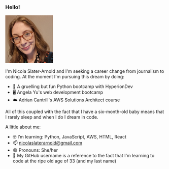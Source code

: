 ### Hello! 

<img src="1664870383551.jfif" width="150">

I'm Nicola Slater-Arnold and I'm seeking a career change from journalism to coding. At the moment I'm pursuing this dream by doing: 

- 🐍 A gruelling but fun Python bootcamp with HyperionDev
- 🖥️ Angela Yu's web development bootcamp 
- ☁️ Adrian Cantrill's AWS Solutions Architect course

All of this coupled with the fact that I have a six-month-old baby means that I rarely sleep and when I do I dream in code. 

A little about me: 

- 🤓 I’m learning: Python, JavaScript, AWS, HTML, React
- 📫 nicolaslaterarnold@gmail.com
- 😄 Pronouns: She/her
- 🧓 My GitHub username is a reference to the fact that I'm learning to code at the ripe old age of 33 (and my last name)
